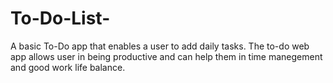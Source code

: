 # To-Do-List-
A basic To-Do app that enables a user to add daily tasks. The to-do web app allows user in being productive and can help them in time manegement and good work life balance.
